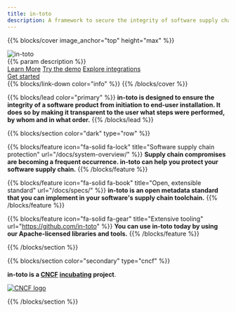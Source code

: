 ```yaml
---
title: in-toto
description: A framework to secure the integrity of software supply chains
---
```


{{% blocks/cover image_anchor="top" height="max" %}}

<img src="/images/in-toto-horizontal-white.svg" alt="in-toto" class="in-toto-logo" style="max-width: 40rem; height: auto;">

<div class="display-6">
{{% param description %}}
</div>

<div class="p-initial my-5">
<a class="btn btn-lg btn-primary me-3" href="docs/what-is-in-toto/">Learn
More</a>
<a class="btn btn-lg btn-primary me-3" href="https://github.com/in-toto/demo">Try
the demo</a>
<a class="btn btn-lg btn-primary" href="https://github.com/in-toto/friends">Explore
integrations</a> 
</div>

<div class="h3 mt-4">
<a class="btn btn-lg btn-secondary" href="docs/getting-started/">Get started <i class="fas fa-arrow-right"></i></a>
</div>
{{% blocks/link-down color="info" %}}
{{% /blocks/cover %}}

{{% blocks/lead color="primary" %}} **in-toto is designed to ensure the
integrity of a software product from initiation to end-user installation. It
does so by making it transparent to the user what steps were performed, by whom
and in what order.** {{% /blocks/lead %}}

{{% blocks/section color="dark" type="row" %}}

{{% blocks/feature icon="fa-solid fa-lock" title="Software supply chain protection" url="/docs/system-overview/" %}}
**Supply chain compromises are becoming a frequent occurrence. in-toto can help
you protect your software supply chain.** {{% /blocks/feature %}}

{{% blocks/feature icon="fa-solid fa-book" title="Open, extensible standard" url="/docs/specs/" %}}
**in-toto is an open metadata standard that you can implement in your software's
supply chain toolchain.** {{% /blocks/feature %}}

{{% blocks/feature icon="fa-solid fa-gear" title="Extensive tooling" url="https://github.com/in-toto" %}}
**You can use in-toto today by using our Apache-licensed libraries and tools.**
{{% /blocks/feature %}}

{{% /blocks/section %}}

{{% blocks/section color="secondary" type="cncf" %}}

**in-toto is a [CNCF][] [incubating][] project**.<br>

[![CNCF logo][]][cncf]

[cncf]: https://cncf.io
[cncf logo]: /images/cncf-white.svg
[incubating]: https://www.cncf.io/projects/

{{% /blocks/section %}}
